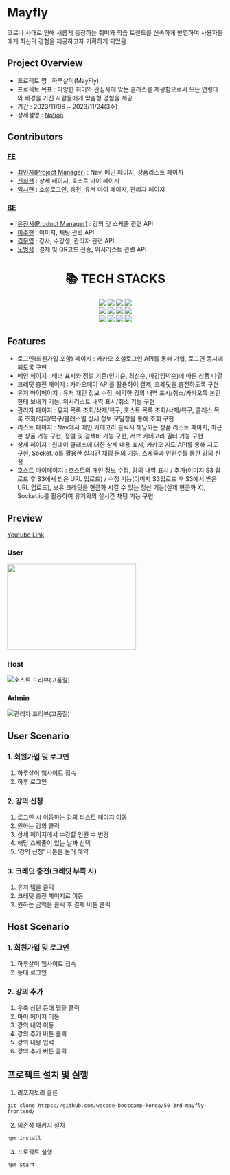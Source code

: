 # Mayfly
코로나 사태로 인해 새롭게 등장하는 취미와 학습 트렌드를 신속하게 반영하여 사용자들에게 최신의 경험을 제공하고자 기획하게 되었음

## Project Overview
- 프로젝트 명 : 하루살이(MayFly)
- 프로젝트 목표 : 다양한 취미와 관심사에 맞는 클래스를 제공함으로써 모든 연령대와 배경을 가진 사람들에게 맞춤형 경험을 제공
- 기간 : 2023/11/06 ~ 2023/11/24(3주)
- 상세설명 : [Notion](https://www.notion.so/MAY-FLY-832bc1609d79431cbaef0182cf1fc9ec)

## Contributors
### [FE](https://github.com/wecode-bootcamp-korea/50-3rd-mayfly-frontend)
- [최민지(Project Manager)](http://github.com/fullminji) : Nav, 메인 페이지, 상품리스트 페이지
- [신희현](http://github.com/hxxhyun) : 상세 페이지, 호스트 마이 페이지
- [임시현](http://github.com/jsm00929) : 소셜로그인, 충전, 유저 마이 페이지, 관리자 페이지

### [BE](https://github.com/wecode-bootcamp-korea/50-3rd-mayfly-backend)
- [유진서(Product Manager)](http://github.com/coderjins) : 강의 및 스케줄 관련 API
- [이주현](http://github.com/juhyunju) : 이미지, 채팅 관련 API
- [김문영](https://github.com/kimmunyeong) : 강사, 수강생, 관리자 관련 API
- [노범석](https://github.com/prodigy0831) : 결제 및 QR코드 전송, 위시리스트 관련 API

<div align=center><h1>📚 TECH STACKS</h1></div>
<div align=center>
  <img src="https://img.shields.io/badge/html5-E34F26?style=for-the-badge&logo=html5&logoColor=white"> 
  <img src="https://img.shields.io/badge/css-1572B6?style=for-the-badge&logo=css3&logoColor=white"> 
  <img src="https://img.shields.io/badge/javascript-F7DF1E?style=for-the-badge&logo=javascript&logoColor=black">
  <img src="https://img.shields.io/badge/amazon s3-569A31?style=for-the-badge&logo=amazons3&logoColor=white">
  <br>
  
  <img src="https://img.shields.io/badge/react-61DAFB?style=for-the-badge&logo=react&logoColor=black">
  <img src="https://img.shields.io/badge/sass-CC6699?style=for-the-badge&logo=sass&logoColor=white">
  <img src="https://img.shields.io/badge/socket.io-010101?style=for-the-badge&logo=socket.io&logoColor=white">
  <img src="https://img.shields.io/badge/github-181717?style=for-the-badge&logo=github&logoColor=white">
  <br>
  
  <img src="https://img.shields.io/badge/git-F05032?style=for-the-badge&logo=git&logoColor=white">
  <img src="http://img.shields.io/badge/slack-4A154B?style=for-the-badge&logo=slack&logoColor=white">
  <img src="http://img.shields.io/badge/trello-0052CC?style=for-the-badge&logo=trello&logoColor=white">
  <img src="http://img.shields.io/badge/notion-000000?style=for-the-badge&logo=notion&logoColor=white">
</div>

## Features
- 로그인(회원가입 포함) 페이지 : 카카오 소셜로그인 API를 통해 가입, 로그인 동시에 되도록 구현
- 메인 페이지 : 배너 표시와 정렬 기준(인기순, 최신순, 마감임박순)에 따른 상품 나열
- 크레딧 충전 페이지 : 카카오페이 API를 활용하여 결제, 크레딧을 충전하도록 구현
- 유저 마이페이지 : 유저 개인 정보 수정, 예약한 강의 내역 표시/취소/카카오톡 본인한테 보내기 기능, 위시리스트 내역 표시/취소 기능 구현
- 관리자 페이지 : 유저 목록 조회/삭제/복구, 호스트 목록 조회/삭제/복구, 클래스 목록 조회/삭제/복구/클래스별 상세 정보 모달창을 통해 조회 구현
- 리스트 페이지 : Nav에서 메인 카테고리 클릭시 해당되는 상품 리스트 페이지, 최근 본 상품 기능 구현, 정렬 및 검색바 기능 구현, 서브 카테고리 필터 기능 구현
- 상세 페이지 : 원데이 클래스에 대한 상세 내용 표시, 카카오 지도 API를 통해 지도 구현, Socket.io를 활용한 실시간 채팅 문의 기능, 스케줄과 인원수를 통한 강의 신청
- 호스트 마이페이지 : 호스트의 개인 정보 수정, 강의 내역 표시 / 추가(이미지 S3 업로드 후 S3에서 받은 URL 업로드) / 수정 기능(이미지 S3업로드 후 S3에서 받은 URL 업로드), 보유 크레딧을 현금화 시킬 수 있는 정산 기능(실제 현금화 X), Socket.io를 활용하여 유저와의 실시간 채팅 기능 구현

## Preview
[Youtube Link](https://www.youtube.com/watch?v=cVoA37Jss4o)

### User
<img src="https://github.com/wecode-bootcamp-korea/50-3rd-mayfly-frontend/assets/96459468/d7c67f8e-4e5d-40d9-aeb2-5dd1851e3043" width = "300" height = "200"/>

### Host
![호스트 프리뷰(고품질)](https://github.com/wecode-bootcamp-korea/50-3rd-mayfly-frontend/assets/96459468/1adcaaae-cfc6-4b30-b4af-8bf5a616208b)

### Admin
![관리자 프리뷰(고품질)](https://github.com/wecode-bootcamp-korea/50-3rd-mayfly-frontend/assets/96459468/b235d8ea-2b41-48db-a12f-ee6b13e71df5)


## User Scenario
### 1. 회원가입 및 로그인
1. 하루살이 웹사이트 접속
2. 하루 로그인

### 2. 강의 신청
1. 로그인 시 이동하는 강의 리스트 페이지 이동
2. 원하는 강의 클릭
3. 상세 페이지에서 수강할 인원 수 변경
4. 해당 스케줄이 있는 날짜 선택
5. '강의 신청' 버튼을 눌러 예약

### 3. 크레딧 충전(크레딧 부족 시)
1. 유저 탭을 클릭
2. 크레딧 충전 페이지로 이동
3. 원하는 금액을 클릭 후 결제 버튼 클릭

## Host Scenario
### 1. 회원가입 및 로그인
1. 하루살이 웹사이트 접속
2. 등대 로그인

### 2. 강의 추가
1. 우측 상단 등대 탭을 클릭
2. 마이 페이지 이동
3. 강의 내역 이동
4. 강의 추가 버튼 클릭
5. 강의 내용 입력
6. 강의 추가 버튼 클릭

## 프로젝트 설치 및 실행
1. 리포지토리 클론
```
git clone https://github.com/wecode-bootcamp-korea/50-3rd-mayfly-frontend/
```

2. 의존성 패키지 설치
```
npm install
```

3. 프로젝트 실행
```
npm start
```
